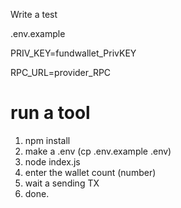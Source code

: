 Write a test


.env.example

PRIV_KEY=fundwallet_PrivKEY 

RPC_URL=provider_RPC


# run a tool
1. npm install
2. make a .env (cp .env.example .env)
3. node index.js
4. enter the wallet count (number)
5. wait a sending TX
6. done.
